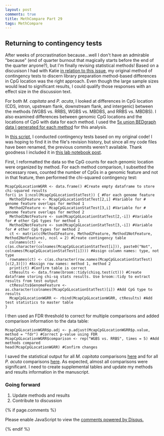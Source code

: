 ```yaml
---
layout: post
comments: true
title: MethCompare Part 29
tags: MethCompare
---
```


## Returning to contingency tests

After weeks of procrastination because...well I don't have an admirable "because" (end of quarter burnout that magically starts before the end of the quarter anyone?), but I'm finally revising statistical methods! Based on a discusison I had with Katie [in relation to this issue](https://github.com/hputnam/Meth_Compare/issues/68), my original method of contingency tests to discern library preparation method-based differences in CpG location was the right approach. Even though the large sample sizes would lead to significant results, I could qualify those responses with an effect size in the discussion text. 

For both *M. capitata* and *P. acuta*, I looked at differences in CpG location (CDS, intron, upstream flank, downstream flank, and intergenic) between the methods (WGBS vs. RRBS, WGBS vs. MBDBS, and RRBS vs. MBDBS). I also examined differences between genomic CpG locations and the locations of CpG with data for each method. I used the [5x union BEDgraph data I generated for each method](https://github.com/hputnam/Meth_Compare/blob/master/code/02.04-Characterizing-CpG-Methylation-5x-Union.ipynb) for this analysis.

In [this script](https://github.com/hputnam/Meth_Compare/blob/master/code/02.05-Characterizing-CpG-Methylation-5x-Union-Summary-Plots.Rmd), I conducted contingency tests based on my original code! I was hoping to find it in the file's revision history, but since all my code files have been renamed, the previous commits weren't available. Thank goodness I included it in [this lab notebook post](https://yaaminiv.github.io/MethCompare-Part15/). 

First, I reformatted the data so the CpG counts for each genomic location were organized by method. For each method comparison, I subsetted the necessary rows, counted the number of CpGs in a genomic feature and not in that feature, then performed the chi-squared contingency test:

```{r}
McapCpGLocationWGRR <- data.frame() #Create empty dataframe to store chi-squared results
for(i in 1:ncol(McapCpGLocationStatTest)) { #For each genome feature
  Method1Feature <- McapCpGLocationStatTest[2,i] #Variable for # genome feature overlaps for method 1
  Method2Feature <- McapCpGLocationStatTest[3,i] #Variable for # genome feature overlaps for method 2
  Method1NotFeature <- sum(McapCpGLocationStatTest[2,-i]) #Variable for # other CpG types for method 1
  Method2NotFeature <- sum(McapCpGLocationStatTest[3,-i]) #Variable for # other CpG types for method 2
  ct <- matrix(c(Method1Feature, Method2Feature, Method1NotFeature, Method2NotFeature), ncol = 2) #Create contingency table
  colnames(ct) <- c(as.character(colnames(McapCpGLocationStatTest[i])), paste0("Not", colnames(McapCpGLocationStatTest[i]))) #Assign column names: type, not type
  rownames(ct) <- c(as.character(row.names(McapCpGLocationStatTest)[c(2,3)])) #Assign row names: method 1, method 2
  print(ct) #Confirm table is correct
  ctResults <- data.frame(broom::tidy(chisq.test(ct))) #Create dataframe storing chi-sq stats results. Use broom::tidy to extract results from test output
  ctResults$GenomeFeature <- as.character(colnames(McapCpGLocationStatTest)[i]) #Add CpG type to results
  McapCpGLocationWGRR <- rbind(McapCpGLocationWGRR, ctResults) #Add test statistics to master table
}
```

I then used an FDR threshold to correct for multiple comparisons and added comparison information to the data table:

```{r}
McapCpGLocationWGRR$p.adj <- p.adjust(McapCpGLocationWGRR$p.value, method = "fdr") #Correct p-value using FDR
McapCpGLocationWGRR$comparison <- rep("WGBS vs. RRBS", times = 5) #Add methods compared
head(McapCpGLocationWGRR) #Confirm changes
```

I saved the statistical output for all *M. capitata* comparisons [here](https://github.com/hputnam/Meth_Compare/blob/master/output/intermediate-files/02-Characterizing-CpG-Methylation-5x-Union/Mcap/Mcap_union-CpG-Location-StatResults.txt) and for all *P. acuta* comparisons [here](https://github.com/hputnam/Meth_Compare/blob/master/output/intermediate-files/02-Characterizing-CpG-Methylation-5x-Union/Pact/Pact_union-CpG-Location-StatResults.txt). As expected, almost all comparisons were significant. I need to create supplemental tables and update my methods and results information in the manuscript.

### Going forward

1. Update methods and results
2. Contribute to discussion

{% if page.comments %}

<div id="disqus_thread"></div>
<script>

/**
*  RECOMMENDED CONFIGURATION VARIABLES: EDIT AND UNCOMMENT THE SECTION BELOW TO INSERT DYNAMIC VALUES FROM YOUR PLATFORM OR CMS.
*  LEARN WHY DEFINING THESE VARIABLES IS IMPORTANT: https://disqus.com/admin/universalcode/#configuration-variables*/
/*
var disqus_config = function () {
this.page.url = PAGE_URL;  // Replace PAGE_URL with your page's canonical URL variable
this.page.identifier = PAGE_IDENTIFIER; // Replace PAGE_IDENTIFIER with your page's unique identifier variable
};
*/
(function() { // DON'T EDIT BELOW THIS LINE
var d = document, s = d.createElement('script');
s.src = 'https://the-responsible-grad-student.disqus.com/embed.js';
s.setAttribute('data-timestamp', +new Date());
(d.head || d.body).appendChild(s);
})();
</script>
<noscript>Please enable JavaScript to view the <a href="https://disqus.com/?ref_noscript">comments powered by Disqus.</a></noscript>

{% endif %}

<script id="dsq-count-scr" src="//the-responsible-grad-student.disqus.com/count.js" async></script>
  
